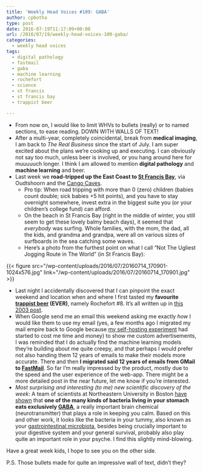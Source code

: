 ```yaml
---
title: 'Weekly Head Voices #109: GABA'
author: cpbotha
type: post
date: 2016-07-19T11:17:09+00:00
url: /2016/07/19/weekly-head-voices-109-gaba/
categories:
  - weekly head voices
tags:
  - digital pathology
  - fastmail
  - gaba
  - machine learning
  - rochefort
  - science
  - st francis
  - st francis bay
  - trappist beer

---
```

  * From now on, I would like to limit WHVs to bullets (really) or to named sections, to ease reading. DOWN WITH WALLS OF TEXT!
  * After a multi-year, completely coincidental, break from **medical imaging**, I am back to _The Real Business_ since the start of July. I am super excited about the plans we’re cooking up and executing. I can obviously not say too much, unless beer is involved, or you hang around here for muuuuuch longer. I think I am allowed to mention **digital pathology** and **machine learning** and beer.
  * Last week we **road-tripped up the East Coast to [St Francis Bay][1]**, via Oudtshoorn and the [Cango Caves][2]. 
      * Pro tip: When road tripping with more than 0 (zero) children (babies count double; sick babies +5 hit points), and you have to stay overnight somewhere, invest extra in the biggest suite you (or your children’s college fund) can afford.
      * On the beach in St Francis Bay (right in the middle of winter, you still seem to get these lovely balmy beach days), it seemed that _everybody_ was surfing. Whole families, with the mom, the dad, all the kids, and grandma and grandpa, were all on various sizes of surfboards in the sea catching some waves.
      * Here’s a photo from the furthest point on what I call “Not The Ugliest Jogging Route in The World” (in St Francis Bay):

{{< figure src="/wp-content/uploads/2016/07/20160714_170901-1024x576.jpg" link="/wp-content/uploads/2016/07/20160714_170901.jpg" >}}

  * Last night I accidentally discovered that I can pinpoint the exact weekend and location when and where I first tasted my **favourite [trappist beer][3] (EVER)**, namely Rochefort #8. It’s all written up in [this 2003 post][4].
  * When Google send me an email this weekend asking me exactly _how_ I would like them to use my email (yes, a few months ago I migrated my mail empire back to Google because [my self-hosting experiment][5] had started to cost me time and money) to show me custom advertisements, I was reminded that I do actually find the machine learning models they’re building about me quite creepy, and that perhaps I would prefer not also handing them 12 years of emails to make their models more accurate. There and then **I migrated said 12 years of emails from GMail to [FastMail][6]**. So far I’m really impressed by the product, mostly due to the speed and the user experience of the web-app. There might be a more detailed post in the near future, let me know if you’re interested.
  * _Most surprising and interesting (to me) new scientific discovery of the week:_ A team of scientists at Northeastern University in Boston [have shown][7] that **one of the many kinds of bacteria living in your stomach eats exclusively [GABA][8]**, a really important brain chemical (neurotransmitter) that plays a role in keeping you calm. Based on this and other work, it looks like the bacteria in your tummy, also known as your [gastrointestinal microbiota][9], besides being crucially important to your digestive system and your general survival, probably also play quite an important role in your psyche. I find this slightly mind-blowing.

Have a great week kids, I hope to see you on the other side.

P.S. Those bullets made for quite an impressive wall of text, didn’t they?

 [1]: https://en.wikipedia.org/wiki/St_Francis_Bay
 [2]: https://en.wikipedia.org/wiki/Cango_Caves
 [3]: https://en.wikipedia.org/wiki/Trappist_beer
 [4]: https://cpbotha.net/2003/04/21/an-eventful-weekend/
 [5]: /2013/09/15/dear-usa-my-data-has-left-your-building/
 [6]: https://www.fastmail.com/
 [7]: https://www.newscientist.com/article/2095769-gut-bacteria-spotted-eating-brain-chemicals-for-the-first-time/
 [8]: https://en.wikipedia.org/wiki/Gamma-Aminobutyric_acid
 [9]: https://en.wikipedia.org/wiki/Gut_flora
